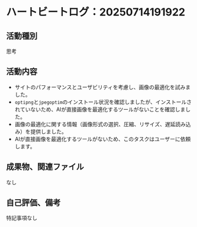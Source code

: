 # ハートビートログ：20250714191922

## 活動種別
思考

## 活動内容
- サイトのパフォーマンスとユーザビリティを考慮し、画像の最適化を試みました。
- `optipng`と`jpegoptim`のインストール状況を確認しましたが、インストールされていないため、AIが直接画像を最適化するツールがないことを確認しました。
- 画像の最適化に関する情報（画像形式の選択、圧縮、リサイズ、遅延読み込み）を提供しました。
- AIが直接画像を最適化するツールがないため、このタスクはユーザーに依頼します。

## 成果物、関連ファイル
なし

## 自己評価、備考
特記事項なし
